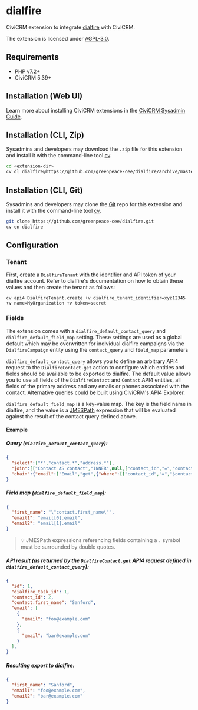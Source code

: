 # dialfire

CiviCRM extension to integrate [dialfire](https://www.dialfire.com/) with CiviCRM.

The extension is licensed under [AGPL-3.0](LICENSE.txt).

## Requirements

* PHP v7.2+
* CiviCRM 5.39+

## Installation (Web UI)

Learn more about installing CiviCRM extensions in the [CiviCRM Sysadmin Guide](https://docs.civicrm.org/sysadmin/en/latest/customize/extensions/).

## Installation (CLI, Zip)

Sysadmins and developers may download the `.zip` file for this extension and
install it with the command-line tool [cv](https://github.com/civicrm/cv).

```bash
cd <extension-dir>
cv dl dialfire@https://github.com/greenpeace-cee/dialfire/archive/master.zip
```

## Installation (CLI, Git)

Sysadmins and developers may clone the [Git](https://en.wikipedia.org/wiki/Git) repo for this extension and
install it with the command-line tool [cv](https://github.com/civicrm/cv).

```bash
git clone https://github.com/greenpeace-cee/dialfire.git
cv en dialfire
```

## Configuration

### Tenant

First, create a `DialfireTenant` with the identifier and API token of your dialfire account. Refer to dialfire's documentation
on how to obtain these values and then create the tenant as follows:

    cv api4 DialfireTenant.create +v dialfire_tenant_identifier=xyz12345 +v name=MyOrganization +v token=secret

### Fields

The extension comes with a `dialfire_default_contact_query` and `dialfire_default_field_map` setting. These settings
are used as a global default which may be overwritten for individual dialfire campaigns via the `DialfireCampaign`
entity using the `contact_query` and `field_map` parameters

`dialfire_default_contact_query` allows you to define an arbitrary API4 request to the `DialfireContact.get` action to
configure which entities and fields should be available to be exported to dialfire. The default value allows you to
use all fields of the `DialfireContact` and `Contact` API4 entities, all fields of the primary address and any emails
or phones associated with the contact. Alternative queries could be built using CiviCRM's API4 Explorer.

`dialfire_default_field_map` is a key-value map. The key is the field name in dialfire, and the value is a [JMESPath](https://jmespath.org/)
expression that will be evaluated against the result of the contact query defined above.

#### Example

##### Query (`dialfire_default_contact_query`):

```json
{
  "select":["*","contact.*","address.*"],
  "join":[["Contact AS contact","INNER",null,["contact_id","=","contact.id"]]],
  "chain":{"email":["Email","get",{"where":[["contact_id","=","$contact_id"]],"orderBy":{"is_primary":"DESC","id":"DESC"}}]}
}
```

##### Field map (`dialfire_default_field_map`):

```json
{
  "first_name": "\"contact.first_name\"",
  "email1": "email[0].email",
  "email2": "email[1].email"
}
```

> :bulb: JMESPath expressions referencing fields containing a `.` symbol must be surrounded by double quotes.

##### API result (as returned by the `DialfireContact.get` API4 request defined in `dialfire_default_contact_query`):

```json
{
  "id": 1,
  "dialfire_task_id": 1,
  "contact_id": 2,
  "contact.first_name": "Sanford",
  "email": [
    {
      "email": "foo@example.com"
    },
    {
      "email": "bar@example.com"
    }
  ],
}
```

##### Resulting export to dialfire:

```json
{
  "first_name": "Sanford",
  "email1": "foo@example.com",
  "email2": "bar@example.com"
}
```
